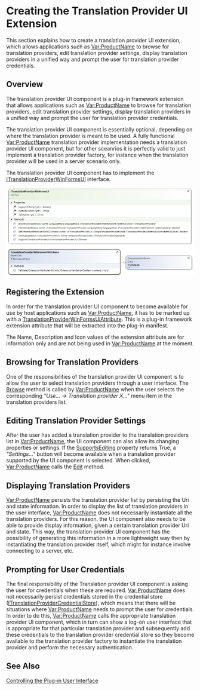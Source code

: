 Creating the Translation Provider UI Extension
=====
This section explains how to create a translation provider UI extension, which allows applications such as <Var:ProductName> to browse for translation providers, edit translation provider settings, display translation providers in a unified way and prompt the user for translation provider credentials.

Overview
----
The translation provider UI component is a plug-in framework extension that allows applications such as <Var:ProductName> to browse for translation providers, edit translation provider settings, display translation providers in a unified way and prompt the user for translation provider credentials.

The translation provider UI component is essentially optional, depending on where the translation provider is meant to be used. A fully functional <Var:ProductName> translation provider implementation needs a translation provider UI component, but for other sceanrios it is perfectly valid to just implement a translation provider factory, for instance when the translation provider will be used in a server scenario only.

The translation provider UI component has to implement the [ITranslationProviderWinFormsUI](../../api/translationmemory/Sdl.LanguagePlatform.TranslationMemoryApi.ITranslationProviderWinFormsUI.yml) interface.


<img style="display:block; " src="images/cd-TranslationProviderWinFormsUI.jpg"/>

Registering the Extension
---
In order for the translation provider UI component to become available for use by host applications such as <Var:ProductName>, it has to be marked up with a [TranslationProviderWinFormsUiAttribute](../../api/translationmemory/Sdl.LanguagePlatform.TranslationMemoryApi.TranslationProviderWinFormsUiAttribute.yml). This is a plug-in framework extension attribute that will be extracted into the plug-in manifest.

The Name, Description and Icon values of the extension attribute are for information only and are not being used in <Var:ProductName> at the moment.

Browsing for Translation Providers
----
One of the responsibilities of the translation provider UI component is to allow the user to select translation providers through a user interface. The [Browse](../../api/translationmemory/Sdl.LanguagePlatform.TranslationMemoryApi.ITranslationProviderWinFormsUI.yml#Sdl_LanguagePlatform_TranslationMemoryApi_ITranslationProviderWinFormsUI_Browse_System_Windows_Forms_IWin32Window_Sdl_LanguagePlatform_Core_LanguagePair___Sdl_LanguagePlatform_TranslationMemoryApi_ITranslationProviderCredentialStore_) method is called by <Var:ProductName> when the user selects the corresponding *"Use... -> Translation provider X..."* menu item in the translation providers list.

Editing Translation Provider Settings
----
After the user has added a translation provider to the translation providers list in <Var:ProductName>, the UI component can also allow its changing properties or settings. If the [SupportsEditing](../../api/translationmemory/Sdl.LanguagePlatform.TranslationMemoryApi.ITranslationProviderWinFormsUI.yml#Sdl_LanguagePlatform_TranslationMemoryApi_ITranslationProviderWinFormsUI_SupportsEditing) property returns True, a *"Settings..."* button will become available when a translation provider supported by the UI component is selected. When clicked, <Var:ProductName> calls the [Edit](../../api/translationmemory/Sdl.LanguagePlatform.TranslationMemoryApi.ITranslationProviderWinFormsUI.yml#Sdl_LanguagePlatform_TranslationMemoryApi_ITranslationProviderWinFormsUI_Edit_System_Windows_Forms_IWin32Window_Sdl_LanguagePlatform_TranslationMemoryApi_ITranslationProvider_Sdl_LanguagePlatform_Core_LanguagePair___Sdl_LanguagePlatform_TranslationMemoryApi_ITranslationProviderCredentialStore_) method.

Displaying Translation Providers
----
<Var:ProductName> persists the translation provider list by persisting the Uri and state information. In order to display the list of translation providers in the user interface, <Var:ProductName> does not necessarily instantiate all the translation providers. For this reason, the UI component also needs to be able to provide display information, given a certain translation provider Uri and state. This way, the translation provider UI component has the possibility of generating this information in a more lightweight way then by instantiating the translation provider itself, which might for instance involve connecting to a server, etc.

Prompting for User Credentials
-----
The final responsibility of the Translation provider UI component is asking the user for credentials when these are required. <Var:ProductName> does not necessarily persist credentials stored in the credential store ([ITranslationProviderCredentialStore](../../api/translationmemory/Sdl.LanguagePlatform.TranslationMemoryApi.ITranslationProviderCredentialStore.yml)), which means that there will be situations where <Var:ProductName> needs to prompt the user for credentials. In order to do this,  <Var:ProductName> calls the appropriate translation provider UI component, which in turn can show a log-on user interface that is appropriate for that particular translation provider and subsequently add these credentials to the translation provider credential store so they become available to the translation provider factory to instantiate the translation provider and perform the necessary authentication.

See Also
-------------
[Controlling the Plug-in User Interface](controlling_the_plugin_user_interface.md)